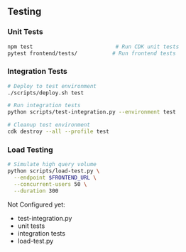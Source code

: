 ## Testing

### Unit Tests
```bash
npm test                          # Run CDK unit tests
pytest frontend/tests/           # Run frontend tests
```

### Integration Tests
```bash
# Deploy to test environment
./scripts/deploy.sh test

# Run integration tests
python scripts/test-integration.py --environment test

# Cleanup test environment
cdk destroy --all --profile test
```

### Load Testing
```bash
# Simulate high query volume
python scripts/load-test.py \
  --endpoint $FRONTEND_URL \
  --concurrent-users 50 \
  --duration 300
```

Not Configured yet:
* test-integration.py
* unit tests 
* integration tests
* load-test.py